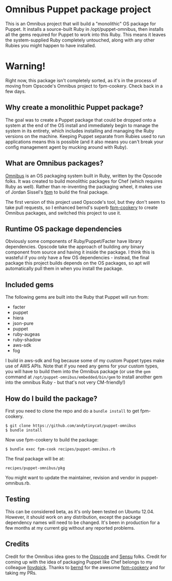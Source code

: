Omnibus Puppet package project
==============================

This is an Omnibus project that will build a "monolithic" OS package for Puppet. It installs
a source-built Ruby in /opt/puppet-omnibus, then installs all the gems required for Puppet
to work into this Ruby. This means it leaves the system-supplied Ruby completely untouched,
along with any other Rubies you might happen to have installed.

Warning!
========

Right now, this package isn't completely sorted, as it's in the process of moving from
Opscode's Omnibus project to fpm-cookery. Check back in a few days.

Why create a monolithic Puppet package?
---------------------------------------

The goal was to create a Puppet package that could be dropped onto a system at the end of the OS
install and immediately begin to manage the system in its entirety, which includes installing
and managing the Ruby versions on the machine. Keeping Puppet separate from Rubies used to
run applications means this is possible (and it also means you can't break your config management
agent by mucking around with Ruby).

What are Omnibus packages?
--------------------------

[Omnibus](https://github.com/opscode/omnibus-ruby) is an OS packaging system built in Ruby, written
by the Opscode folks. It was created to build monolithic packages for Chef (which requires Ruby
as well). Rather than re-inventing the packaging wheel, it makes use of Jordan Sissel's [fpm](https://github.com/jordansissel/fpm)
to build the final package.

The first version of this project used Opscode's tool, but they don't seem to take pull requests,
so I enhanced bernd's superb [fpm-cookery](https://github.com/bernd/fpm-cookery) to create Omnibus
packages, and switched this project to use it.

Runtime OS package dependencies
-------------------------------

Obviously some components of Ruby/Puppet/Facter have library dependencies. Opscode take the approach of
building *any* binary component from source and having it inside the package. I think this is
wasteful if you only have a few OS dependencies - instead, the final package this project
builds depends on the OS packages, so apt will automatically pull them in when you install
the package.

Included gems
-------------

The following gems are built into the Ruby that Puppet will run from:
- facter
- puppet
- hiera
- json-pure
- puppet
- ruby-augeas
- ruby-shadow
- aws-sdk
- fog

I build in aws-sdk and fog because some of my custom Puppet types make use of AWS APIs. Note that
if you need any gems for your custom types, you will have to build them into the Omnibus package
(or use the `gem` command at `/opt/puppet-omnibus/embedded/bin/gem` to install another gem
into the omnibus Ruby - but that's not very CM-friendly!)

How do I build the package?
---------------------------

First you need to clone the repo and do a `bundle install` to get fpm-cookery.

    $ git clone https://github.com/andytinycat/puppet-omnibus
    $ bundle install

Now use fpm-cookery to build the package:

    $ bundle exec fpm-cook recipes/puppet-omnibus.rb

The final package will be at:

    recipes/puppet-omnibus/pkg

You might want to update the maintainer, revision and vendor in puppet-omnibus.rb.

Testing
-------

This can be considered beta, as it's only been tested on Ubuntu 12.04. However, it should
work on any distribution, except the package dependency names will need to be changed. It's
been in production for a few months at my current gig without any reported problems.

Credits
-------

Credit for the Omnibus idea goes to the [Opscode](www.opscode.com) and [Sensu](http://sensuapp.org/)
folks. Credit for coming up with the idea of packaging Puppet like Chef belongs to my colleague
[lloydpick](https://github.com/lloydpick). Thanks to [bernd](https://github.com/bernd) for the
awesome [fpm-cookery](https://github.com/bernd/fpm-cookery) and for taking my PRs.
